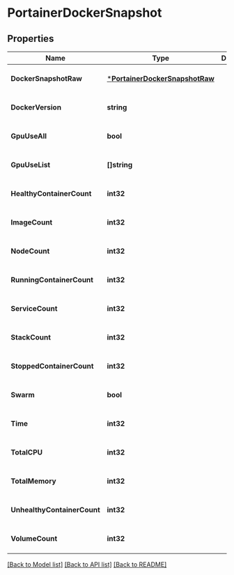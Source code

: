 # PortainerDockerSnapshot

## Properties
Name | Type | Description | Notes
------------ | ------------- | ------------- | -------------
**DockerSnapshotRaw** | [***PortainerDockerSnapshotRaw**](portainer.DockerSnapshotRaw.md) |  | [optional] [default to null]
**DockerVersion** | **string** |  | [optional] [default to null]
**GpuUseAll** | **bool** |  | [optional] [default to null]
**GpuUseList** | **[]string** |  | [optional] [default to null]
**HealthyContainerCount** | **int32** |  | [optional] [default to null]
**ImageCount** | **int32** |  | [optional] [default to null]
**NodeCount** | **int32** |  | [optional] [default to null]
**RunningContainerCount** | **int32** |  | [optional] [default to null]
**ServiceCount** | **int32** |  | [optional] [default to null]
**StackCount** | **int32** |  | [optional] [default to null]
**StoppedContainerCount** | **int32** |  | [optional] [default to null]
**Swarm** | **bool** |  | [optional] [default to null]
**Time** | **int32** |  | [optional] [default to null]
**TotalCPU** | **int32** |  | [optional] [default to null]
**TotalMemory** | **int32** |  | [optional] [default to null]
**UnhealthyContainerCount** | **int32** |  | [optional] [default to null]
**VolumeCount** | **int32** |  | [optional] [default to null]

[[Back to Model list]](../README.md#documentation-for-models) [[Back to API list]](../README.md#documentation-for-api-endpoints) [[Back to README]](../README.md)


